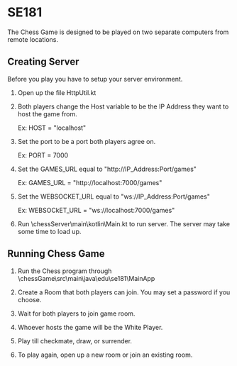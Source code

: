 # SE181
The Chess Game is designed to be played on two separate computers from remote locations. 


## Creating Server 
Before you play you have to setup your server environment. 

1. Open up the file HttpUtil.kt 

2. Both players change the Host variable to be the IP Address they want to host the game from. 

    Ex: HOST = "localhost"

3. Set the port to be a port both players agree on. 

    Ex: PORT = 7000

4. Set the GAMES_URL equal to "http://IP_Address:Port/games"

    Ex: GAMES_URL = "http://localhost:7000/games"
    
5. Set the WEBSOCKET_URL equal to "ws://IP_Address:Port/games"

    Ex: WEBSOCkET_URL = "ws://localhost:7000/games"
    
6. Run \chessServer\main\kotlin\Main.kt to run server. The server may take some time to load up.
    
## Running Chess Game 

1. Run the Chess program through \chessGame\src\main\java\edu\se181\MainApp

2. Create a Room that both players can join. You may set a password if you choose. 

3. Wait for both players to join game room. 

4. Whoever hosts the game will be the White Player. 

5. Play till checkmate, draw, or surrender. 

6. To play again, open up a new room or join an existing room. 
 
